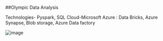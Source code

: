 ##Olympic Data Analysis

Technologies- Pyspark, SQL
Cloud-Microsoft Azure : Data Bricks, Azure Synapse, Blob storage, Azure Data factory

![image](https://github.com/prachikabra121/Olympic-Data-Analytics/assets/72595386/19d72173-f961-47bd-b79f-57abc67df677)
